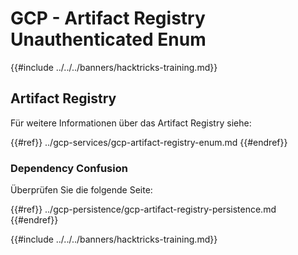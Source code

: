 # GCP - Artifact Registry Unauthenticated Enum

{{#include ../../../banners/hacktricks-training.md}}

## Artifact Registry

Für weitere Informationen über das Artifact Registry siehe:

{{#ref}}
../gcp-services/gcp-artifact-registry-enum.md
{{#endref}}

### Dependency Confusion

Überprüfen Sie die folgende Seite:

{{#ref}}
../gcp-persistence/gcp-artifact-registry-persistence.md
{{#endref}}

{{#include ../../../banners/hacktricks-training.md}}
